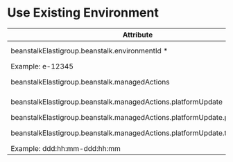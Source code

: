 # Use Existing Environment

|**Attribute**|**Type**| **Description**|
|---|---|---|
|beanstalkElastigroup.beanstalk.environmentId *|String|The beanstalk environment ID
Example: e-12345|
|beanstalkElastigroup.beanstalk.managedActions|	Object|	managedActions schema|
|beanstalkElastigroup.beanstalk.managedActions.platformUpdate|	Object|	platformUpdate schema|
|beanstalkElastigroup.beanstalk.managedActions.platformUpdate.performAt| String|	|Either never or timeWindow. if set to timeWindow then timeWindow parameter must be set|
|beanstalkElastigroup.beanstalk.managedActions.platformUpdate.timeWindow|	String|	Time window range
Example: ddd:hh:mm-ddd:hh:mm|
